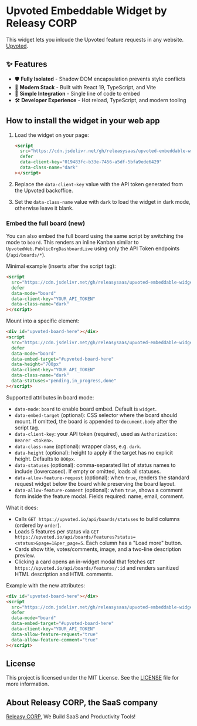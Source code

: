 # Upvoted Embeddable Widget by Releasy CORP

This widget lets you inlcude the Upvoted feature requests in any website. [Upvoted](https://upvoted.io).

## ✨ Features

- 🛡️ **Fully Isolated** - Shadow DOM encapsulation prevents style conflicts
- 🚀 **Modern Stack** - Built with React 19, TypeScript, and Vite
- 🔌 **Simple Integration** - Single line of code to embed
- 🛠️ **Developer Experience** - Hot reload, TypeScript, and modern tooling

## How to install the widget in your web app

1. Load the widget on your page:

   ```html
   <script
     src="https://cdn.jsdelivr.net/gh/releasysaas/upvoted-embeddable-widget@1.5.1/dist/widget.js"
     defer
     data-client-key="019483fc-b33e-7456-a5df-5bfa9ede6429"
     data-class-name="dark"
   ></script>
   ```

2. Replace the `data-client-key` value with the API token generated from the Upvoted backoffice.

3. Set the `data-class-name` value with `dark` to load the widget in dark mode, otherwise leave it blank.

### Embed the full board (new)

You can also embed the full board using the same script by switching the mode to `board`. This renders an inline Kanban similar to `UpvotedWeb.PublicOrgDashboardLive` using only the API Token endpoints (`/api/boards/*`).

Minimal example (inserts after the script tag):

```html
<script
  src="https://cdn.jsdelivr.net/gh/releasysaas/upvoted-embeddable-widget@1.5.1/dist/widget.js"
  defer
  data-mode="board"
  data-client-key="YOUR_API_TOKEN"
  data-class-name="dark"
></script>
```

Mount into a specific element:

```html
<div id="upvoted-board-here"></div>
<script
  src="https://cdn.jsdelivr.net/gh/releasysaas/upvoted-embeddable-widget@1.5.1/dist/widget.js"
  defer
  data-mode="board"
  data-embed-target="#upvoted-board-here"
  data-height="700px"
  data-client-key="YOUR_API_TOKEN"
  data-class-name="dark"
  data-statuses="pending,in_progress,done"
></script>
```

Supported attributes in board mode:

- `data-mode`: `board` to enable board embed. Default is `widget`.
- `data-embed-target` (optional): CSS selector where the board should mount. If omitted, the board is appended to `document.body` after the script tag.
- `data-client-key`: your API token (required), used as `Authorization: Bearer <token>`.
- `data-class-name` (optional): wrapper class, e.g. `dark`.
- `data-height` (optional): height to apply if the target has no explicit height. Defaults to `800px`.
- `data-statuses` (optional): comma-separated list of status names to include (lowercased). If empty or omitted, loads all statuses.
- `data-allow-feature-request` (optional): when `true`, renders the standard request widget below the board while preserving the board layout.
- `data-allow-feature-comment` (optional): when `true`, shows a comment form inside the feature modal. Fields required: name, email, comment.

What it does:

- Calls `GET https://upvoted.io/api/boards/statuses` to build columns (ordered by `order`).
- Loads 5 features per status via `GET https://upvoted.io/api/boards/features?status=<status>&page=1&per_page=5`. Each column has a "Load more" button.
- Cards show title, votes/comments, image, and a two-line description preview.
- Clicking a card opens an in-widget modal that fetches `GET https://upvoted.io/api/boards/features/:id` and renders sanitized HTML description and HTML comments.

Example with the new attributes:

```html
<div id="upvoted-board-here"></div>
<script
  src="https://cdn.jsdelivr.net/gh/releasysaas/upvoted-embeddable-widget@1.5.1/dist/widget.js"
  defer
  data-mode="board"
  data-embed-target="#upvoted-board-here"
  data-client-key="YOUR_API_TOKEN"
  data-allow-feature-request="true"
  data-allow-feature-comment="true"
></script>
```


## License

This project is licensed under the MIT License. See the [LICENSE](LICENSE) file for more information.

## About Releasy CORP, the SaaS company

[Releasy CORP](https://www.releasy.xyz), We Build SaaS and Productivity Tools!
